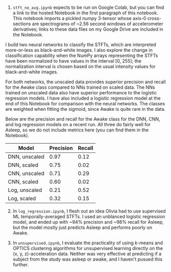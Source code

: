 1. <code>stft_no_avg.ipynb</code> expects to be run on Google Colab, but you can find a link to the hosted Notebook in the first paragraph of this notebook. This notebook imports a pickled numpy 3-tensor whose axis-0 cross-sections are spectrograms of ~2.56 second windows of accelerometer derivatives; links to these data files on my Google Drive are included in the Notebook. 

I build two neural networks to classify the STFTs, which are interpreted more-or-less as black-and-white images. I also explore the change in classification capability when the NumPy arrays representing the STFTs have been normalized to have values in the interval [0, 255]; the normalization interval is chosen based on the usual intensity values for black-and-white images. 

For both networks, the unscaled data provides superior precision and recall for the Awake class compared to NNs trained on scaled data. The NNs trained on unscaled data also have superior performance to the logistic regression models. I have also included a logistic regression model at the end of this Notebook for comparison with the neural networks. The classes are weighted when fitting the sigmoid, since Awake is quite rare in the data. 

Below are the precision and recall for the Awake class for the DNN, CNN, and log regression models on a recent run. All three do fairly well for Asleep, so we do not include metrics here (you can find them in the Notebook). 

Model | Precision | Recall
| --- | --- | --- |
DNN, unscaled | 0.97 | 0.12
DNN, scaled | 0.75 | 0.02
CNN, unscaled | 0.71 | 0.29
CNN, scaled | 0.60 | 0.02
Log, unscaled | 0.21 | 0.52
Log, scaled | 0.32 | 0.15


2. In <code>log_regression.ipynb</code>, I flesh out an idea Olivia had to use supervised ML temporally-averaged STFTs. I used an unblanced logistic regression model, and ended up with ~94% precision and ~98% recall for Asleep, but the model mostly just predicts Asleep and performs poorly on Awake.

3. In <code>unsupervised.ipynb</code>, I evaluate the practicality of using _k_-means and OPTICS clustering algorithms for unsupervised learning directly on the (x, y, z)-acceleration data. Neither was very effective at predicting if a subject from the study was asleep or awake, and I haven't pusued this further. 
